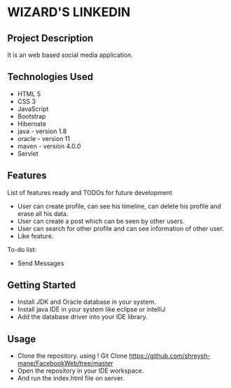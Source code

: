 # WIZARD'S LINKEDIN

## Project Description

It is an web based social media application.

## Technologies Used
* HTML 5
* CSS 3
* JavaScript
* Bootstrap
* Hibernate
* java - version 1.8
* oracle - version 11
* maven - version 4.0.0
* Servlet

## Features

List of features ready and TODOs for future development
* User can create profile, can see his timeline, can delete his profile and erase all his data. 
* User can create a post which can be seen by other users.
* User can search for other profile and can see information of other user.
* Like feature.

To-do list:
* Send Messages


## Getting Started
   
* Install JDK and Oracle database in your system.
* Install java IDE in your system like eclipse or intelliJ
* Add the database driver into your IDE library.

## Usage

* Clone the repository. using ! Git Clone https://github.com/shreysh-mane/FacebookWeb/tree/master
* Open the repository in your IDE workspace.
* And run the index.html file on server.
